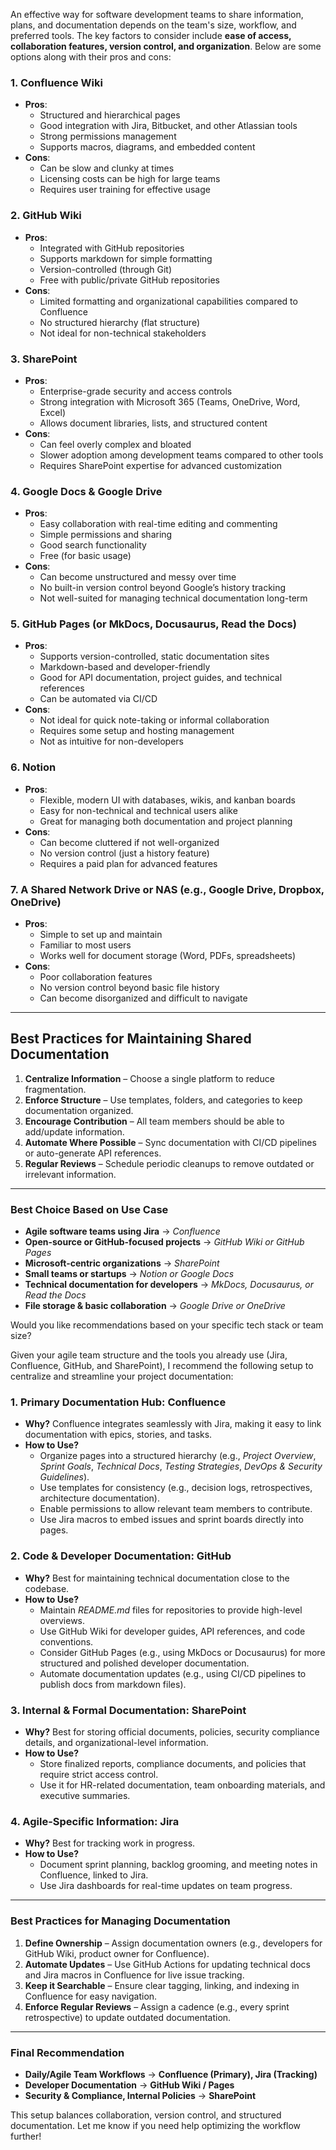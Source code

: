 An effective way for software development teams to share information, plans, and documentation depends on the team's size, workflow, and preferred tools. The key factors to consider include **ease of access, collaboration features, version control, and organization**. Below are some options along with their pros and cons:

### **1. Confluence Wiki**
   - **Pros**: 
     - Structured and hierarchical pages
     - Good integration with Jira, Bitbucket, and other Atlassian tools
     - Strong permissions management
     - Supports macros, diagrams, and embedded content
   - **Cons**: 
     - Can be slow and clunky at times
     - Licensing costs can be high for large teams
     - Requires user training for effective usage

### **2. GitHub Wiki**
   - **Pros**: 
     - Integrated with GitHub repositories
     - Supports markdown for simple formatting
     - Version-controlled (through Git)
     - Free with public/private GitHub repositories
   - **Cons**:
     - Limited formatting and organizational capabilities compared to Confluence
     - No structured hierarchy (flat structure)
     - Not ideal for non-technical stakeholders

### **3. SharePoint**
   - **Pros**:
     - Enterprise-grade security and access controls
     - Strong integration with Microsoft 365 (Teams, OneDrive, Word, Excel)
     - Allows document libraries, lists, and structured content
   - **Cons**:
     - Can feel overly complex and bloated
     - Slower adoption among development teams compared to other tools
     - Requires SharePoint expertise for advanced customization

### **4. Google Docs & Google Drive**
   - **Pros**:
     - Easy collaboration with real-time editing and commenting
     - Simple permissions and sharing
     - Good search functionality
     - Free (for basic usage)
   - **Cons**:
     - Can become unstructured and messy over time
     - No built-in version control beyond Google’s history tracking
     - Not well-suited for managing technical documentation long-term

### **5. GitHub Pages (or MkDocs, Docusaurus, Read the Docs)**
   - **Pros**:
     - Supports version-controlled, static documentation sites
     - Markdown-based and developer-friendly
     - Good for API documentation, project guides, and technical references
     - Can be automated via CI/CD
   - **Cons**:
     - Not ideal for quick note-taking or informal collaboration
     - Requires some setup and hosting management
     - Not as intuitive for non-developers

### **6. Notion**
   - **Pros**:
     - Flexible, modern UI with databases, wikis, and kanban boards
     - Easy for non-technical and technical users alike
     - Great for managing both documentation and project planning
   - **Cons**:
     - Can become cluttered if not well-organized
     - No version control (just a history feature)
     - Requires a paid plan for advanced features

### **7. A Shared Network Drive or NAS (e.g., Google Drive, Dropbox, OneDrive)**
   - **Pros**:
     - Simple to set up and maintain
     - Familiar to most users
     - Works well for document storage (Word, PDFs, spreadsheets)
   - **Cons**:
     - Poor collaboration features
     - No version control beyond basic file history
     - Can become disorganized and difficult to navigate

---

## **Best Practices for Maintaining Shared Documentation**
1. **Centralize Information** – Choose a single platform to reduce fragmentation.
2. **Enforce Structure** – Use templates, folders, and categories to keep documentation organized.
3. **Encourage Contribution** – All team members should be able to add/update information.
4. **Automate Where Possible** – Sync documentation with CI/CD pipelines or auto-generate API references.
5. **Regular Reviews** – Schedule periodic cleanups to remove outdated or irrelevant information.

---

### **Best Choice Based on Use Case**
- **Agile software teams using Jira** → *Confluence*
- **Open-source or GitHub-focused projects** → *GitHub Wiki or GitHub Pages*
- **Microsoft-centric organizations** → *SharePoint*
- **Small teams or startups** → *Notion or Google Docs*
- **Technical documentation for developers** → *MkDocs, Docusaurus, or Read the Docs*
- **File storage & basic collaboration** → *Google Drive or OneDrive*

Would you like recommendations based on your specific tech stack or team size?

Given your agile team structure and the tools you already use (Jira, Confluence, GitHub, and SharePoint), I recommend the following setup to centralize and streamline your project documentation:

### **1. Primary Documentation Hub: Confluence**
- **Why?** Confluence integrates seamlessly with Jira, making it easy to link documentation with epics, stories, and tasks.
- **How to Use?**
  - Organize pages into a structured hierarchy (e.g., *Project Overview*, *Sprint Goals*, *Technical Docs*, *Testing Strategies*, *DevOps & Security Guidelines*).
  - Use templates for consistency (e.g., decision logs, retrospectives, architecture documentation).
  - Enable permissions to allow relevant team members to contribute.
  - Use Jira macros to embed issues and sprint boards directly into pages.

### **2. Code & Developer Documentation: GitHub**
- **Why?** Best for maintaining technical documentation close to the codebase.
- **How to Use?**
  - Maintain *README.md* files for repositories to provide high-level overviews.
  - Use GitHub Wiki for developer guides, API references, and code conventions.
  - Consider GitHub Pages (e.g., using MkDocs or Docusaurus) for more structured and polished developer documentation.
  - Automate documentation updates (e.g., using CI/CD pipelines to publish docs from markdown files).

### **3. Internal & Formal Documentation: SharePoint**
- **Why?** Best for storing official documents, policies, security compliance details, and organizational-level information.
- **How to Use?**
  - Store finalized reports, compliance documents, and policies that require strict access control.
  - Use it for HR-related documentation, team onboarding materials, and executive summaries.

### **4. Agile-Specific Information: Jira**
- **Why?** Best for tracking work in progress.
- **How to Use?**
  - Document sprint planning, backlog grooming, and meeting notes in Confluence, linked to Jira.
  - Use Jira dashboards for real-time updates on team progress.

---

### **Best Practices for Managing Documentation**
1. **Define Ownership** – Assign documentation owners (e.g., developers for GitHub Wiki, product owner for Confluence).
2. **Automate Updates** – Use GitHub Actions for updating technical docs and Jira macros in Confluence for live issue tracking.
3. **Keep it Searchable** – Ensure clear tagging, linking, and indexing in Confluence for easy navigation.
4. **Enforce Regular Reviews** – Assign a cadence (e.g., every sprint retrospective) to update outdated documentation.

---

### **Final Recommendation**
- **Daily/Agile Team Workflows** → **Confluence (Primary), Jira (Tracking)**
- **Developer Documentation** → **GitHub Wiki / Pages**
- **Security & Compliance, Internal Policies** → **SharePoint**

This setup balances collaboration, version control, and structured documentation. Let me know if you need help optimizing the workflow further!